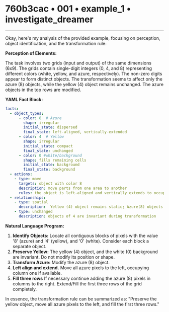 # 760b3cac • 001 • example_1 • investigate_dreamer

---
Okay, here's my analysis of the provided example, focusing on perception, object identification, and the transformation rule:

**Perception of Elements:**

The task involves two grids (input and output) of the same dimensions (6x9).  The grids contain single-digit integers (0, 4, and 8) representing different colors (white, yellow, and azure, respectively).  The non-zero digits appear to form distinct objects. The transformation seems to affect only the azure (8) objects, while the yellow (4) object remains unchanged. The azure objects in the top rows are modified.

**YAML Fact Block:**



```yaml
facts:
  - object_types:
      - color: 8  # Azure
        shape: irregular
        initial_state: dispersed
        final_state: left-aligned, vertically-extended
      - color: 4  # Yellow
        shape: irregular
        initial_state: compact
        final_state: unchanged
      - color: 0 #white/background
        shape: fills remaining cells
        initial_state: background
        final_state: background
  - actions:
    - type: move
      targets: object with color 8
      description: move parts from one area to another
      rules: the object is left-aligned and vertically extends to occupy the first 3 rows of the grid
  - relationships:
    - type: spatial
      description:  Yellow (4) object remains static; Azure(8) objects are dynamic.
    - type: unchanged
      description: objects of 4 are invariant during transformation
```



**Natural Language Program:**

1.  **Identify Objects:** Locate all contiguous blocks of pixels with the value '8' (azure) and '4' (yellow), and '0' (white). Consider each block a separate object.
2.  **Preserve Yellow:** The yellow (4) object, and the white (0) background are invariant. Do not modify its position or shape.
3. **Transform Azure:** Modify the azure (8) object.
4. **Left align and extend.** Move all azure pixels to the left, occupying column one if available.
5. **Fill three rows** If necessary continue adding the azure (8) pixels in columns to the right. Extend/Fill the first three rows of the grid completely.

In essence, the transformation rule can be summarized as: "Preserve the yellow object, move all azure pixels to the left, and fill the first three rows."

